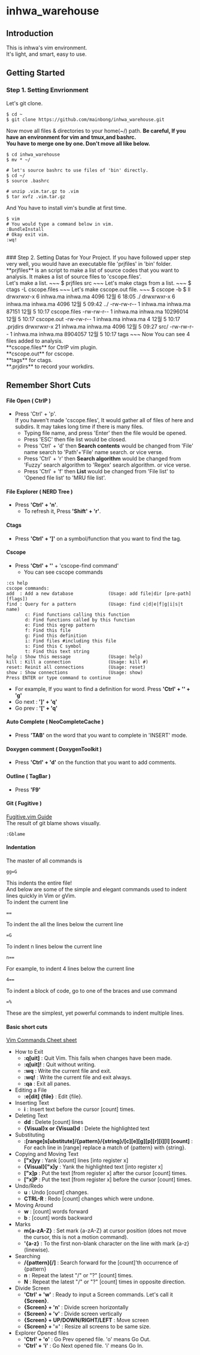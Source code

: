 # inhwa_warehouse

## Introduction

This is inhwa's vim environment.<br/>
It's light, and smart, easy to use. <br/>

## Getting Started
### Step 1. Setting Envrionment
Let's git clone.
~~~
$ cd ~
$ git clone https://github.com/mainbong/inhwa_warehouse.git
~~~
Now move all files & directories to your home(~/) path.
**Be careful, If you have an environment for vim and tmux,and bashrc.**<br/>
**You have to merge one by one. Don't move all like below.**
~~~
$ cd inhwa_warehouse
$ mv * ~/

# let's source bashrc to use files of 'bin' directly.
$ cd ~/
$ source .bashrc

# unzip .vim.tar.gz to .vim
$ tar xvfz .vim.tar.gz
~~~
And You have to install vim's bundle at first time.
~~~
$ vim
# You would type a command below in vim.
:BundleInstall
# Okay exit vim.
:wq!
~~~
<br/>
### Step 2. Setting Datas for Your Project.
If you have followed upper step very well, you would have an executable file 'prjfiles' in 'bin' folder.<br/>
**prjfiles** is an script to make a list of source codes that you want to analysis. It makes a list of source files to 'cscope.files'.<br/>
Let's make a list.
~~~
$ prjfiles src
~~~
Let's make ctags from a list.
~~~
$ ctags -L cscope.files
~~~
Let's make cscope.out file.
~~~
$ cscope -b
$ ll
drwxrwxr-x  6 inhwa.ma inhwa.ma     4096 12월  6 18:05 ./
drwxrwxr-x  6 inhwa.ma inhwa.ma     4096 12월  5 09:42 ../
-rw-rw-r--  1 inhwa.ma inhwa.ma    87151 12월  5 10:17 cscope.files
-rw-rw-r--  1 inhwa.ma inhwa.ma 10296014 12월  5 10:17 cscope.out
-rw-rw-r--  1 inhwa.ma inhwa.ma        4 12월  5 10:17 .prjdirs
drwxrwxr-x 21 inhwa.ma inhwa.ma     4096 12월  5 09:27 src/
-rw-rw-r--  1 inhwa.ma inhwa.ma  8904057 12월  5 10:17 tags
~~~
Now You can see 4 files added to analysis.<br/>
**cscope.files** for CtrlP vim plugin. <br/>
**cscope.out** for cscope. <br/>
**tags** for ctags. <br/>
**.prjdirs** to record your workdirs. <br/>

## Remember Short Cuts
#### File Open ( CtrlP )
* Press 'Ctrl' + 'p'.<br/>
    If you haven't made 'cscope.files', It would gather all of files of here and subdirs. It may takes long time if there is many files.
    * Typing file name, and press 'Enter' then the file would be opened.
    * Press 'ESC' then file list would be closed.
    * Press 'Ctrl' + 'd' then **Search contents** would be changed from 'File' name search to 'Path'+'File' name search. or vice verse.
    * Press 'Ctrl' + 'r' then **Search algorithm** would be changed from 'Fuzzy' search algorithm to 'Regex' search algorithm. or vice verse.
    * Press 'Ctrl' + 'f' then **List** would be changed from 'File list' to 'Opened file list' to 'MRU file list'.

#### File Explorer ( NERD Tree )
* Press **'Ctrl' + 'n'**.<br/>
    * To refresh it, Press **'Shift' + 'r'**.

#### Ctags
* Press **'Ctrl' + ']'** on a symbol/function that you want to find the tag.<br/>

#### Cscope
* Press **'Ctrl' + '\'** + 'cscope-find command'
    * You can see cscope commands<br/>
~~~
:cs help
cscope commands:
add  : Add a new database             (Usage: add file|dir [pre-path] [flags])
find : Query for a pattern            (Usage: find c|d|e|f|g|i|s|t name)
       c: Find functions calling this function
       d: Find functions called by this function
       e: Find this egrep pattern
       f: Find this file
       g: Find this definition
       i: Find files #including this file
       s: Find this C symbol
       t: Find this text string
help : Show this message              (Usage: help)
kill : Kill a connection              (Usage: kill #)
reset: Reinit all connections         (Usage: reset)
show : Show connections               (Usage: show)
Press ENTER or type command to continue
~~~

* For example, If you want to find a definition for word. Press **'Ctrl' + '\' + 'g'**
* Go next : **']' + 'q'**
* Go prev : **'[' + 'q'**
  
#### Auto Complete ( NeoCompleteCache )
* Press **'TAB'** on the word that you want to complete in 'INSERT' mode.

#### Doxygen comment ( DoxygenToolkit )
* Press **'Ctrl' + 'd'** on the function that you want to add comments.

#### Outline ( TagBar )
* Press **'F9'**

#### Git ( Fugitive )
[Fugitive.vim Guide](http://vimcasts.org/episodes/fugitive-vim---a-complement-to-command-line-git/)<br/>
The result of git blame shows visually.
~~~
:Gblame
~~~

#### Indentation
The master of all commands is
~~~
gg=G
~~~
This indents the entire file!<br/>
And below are some of the simple and elegant commands used to indent lines quickly in Vim or gVim.<br/>
To indent the current line<br/>
~~~
==
~~~
To indent the all the lines below the current line<br/>
~~~
=G
~~~
To indent n lines below the current line<br/>
~~~
n==
~~~
For example, to indent 4 lines below the current line<br/>
~~~
4==
~~~
To indent a block of code, go to one of the braces and use command<br/>
~~~
=%
~~~
These are the simplest, yet powerful commands to indent multiple lines.<br/>

#### Basic short cuts
[Vim Commands Cheet sheet](https://www.fprintf.net/vimCheatSheet.html)<br/>
* How to Exit
    * **:q[uit]** : Quit Vim. This fails when changes have been made.
    * **:q[uit]!** : Quit without writing.
    * **:wq** : Write the current file and exit.
    * **:wq!** : Write the current file and exit always.
    * **:qa** : Exit all panes.
* Editing a File
    * **:e[dit] {file}** : Edit {file}.
* Inserting Text
    * **i** : Insert text before the cursor [count] times.
* Deleting Text
    * **dd** : Delete [count] lines
    * **{Visual}x or {Visual}d** : Delete the highlighted text
* Substituting
    * **:[range]s[ubstitute]/{pattern}/{string}/[c][e][g][p][r][i][I] [count]** : For each line in [range] replace a match of {pattern} with {string}.
* Copying and Moving Text
    * **["x]yy** : Yank [count] lines [into register x]
    * **{Visual}["x]y** : Yank the highlighted text [into register x]
    * **["x]p** : Put the text [from register x] after the cursor [count] times.
    * **["x]P** : Put the text [from register x] before the cursor [count] times.
* Undo/Redo
    * **u** : Undo [count] changes.
    * **CTRL-R** : Redo [count] changes which were undone.
* Moving Around
    * **w** : [count] words forward
    * **b** : [count] words backward
* Marks
    * **m{a-zA-Z}** : Set mark {a-zA-Z} at cursor position (does not move the cursor, this is not a motion command).
    * **'{a-z}** : To the first non-blank character on the line with mark {a-z} (linewise).
* Searching
    * **/{pattern}[/]** : Search forward for the [count]'th occurrence of {pattern}
    * **n** : Repeat the latest "/" or "?" [count] times.
    * **N** : Repeat the latest "/" or "?" [count] times in opposite direction.
* Divide Screen
    * **'Ctrl' + 'w'** : Ready to input a Screen commands. Let's call it **{Screen}**.
    * **{Screen} + 'n'** : Divide screen horizontally
    * **{Screen} + 'v'** : Divide screen vertically
    * **{Screen} + UP/DOWN/RIGHT/LEFT** : Move screen
    * **{Screen} + '='** : Resize all screens to be same size.
* Explorer Opened files
    * **'Ctrl' + 'o'** : Go Prev opened file. 'o' means Go Out.
    * **'Ctrl' + 'i'** : Go Next opened file. 'i' means Go In.
